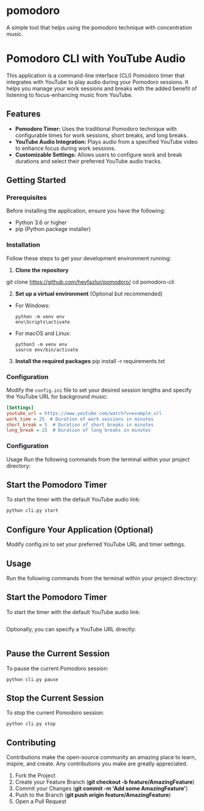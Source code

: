 # pomodoro
A simple tool that helps using the pomodoro technique with concentration music. 

# Pomodoro CLI with YouTube Audio

This application is a command-line interface (CLI) Pomodoro timer that integrates with YouTube to play audio during your Pomodoro sessions. It helps you manage your work sessions and breaks with the added benefit of listening to focus-enhancing music from YouTube.

## Features

- **Pomodoro Timer:** Uses the traditional Pomodoro technique with configurable times for work sessions, short breaks, and long breaks.
- **YouTube Audio Integration:** Plays audio from a specified YouTube video to enhance focus during work sessions.
- **Customizable Settings:** Allows users to configure work and break durations and select their preferred YouTube audio tracks.

## Getting Started

### Prerequisites

Before installing the application, ensure you have the following:
- Python 3.6 or higher
- pip (Python package installer)

### Installation

Follow these steps to get your development environment running:

1. **Clone the repository**

git clone https://github.com/heyfazlur/pomodoro/
cd pomodoro-cli



2. **Set up a virtual environment** (Optional but recommended)
- For Windows:
  ```
  python -m venv env
  env\Scripts\activate
  ```
- For macOS and Linux:
  ```
  python3 -m venv env
  source env/bin/activate
  ```

3. **Install the required packages**
pip install -r requirements.txt


### Configuration

Modify the `config.ini` file to set your desired session lengths and specify the YouTube URL for background music:

```ini
[Settings]
youtube_url = https://www.youtube.com/watch?v=example_url
work_time = 25  # Duration of work sessions in minutes
short_break = 5  # Duration of short breaks in minutes
long_break = 15  # Duration of long breaks in minutes
```



### Configuration
Usage
Run the following commands from the terminal within your project directory:

## Start the Pomodoro Timer

To start the timer with the default YouTube audio link:

```bash
python cli.py start
```

## Configure Your Application (Optional)
Modify config.ini to set your preferred YouTube URL and timer settings.

## Usage
Run the following commands from the terminal within your project directory:

## Start the Pomodoro Timer
To start the timer with the default YouTube audio link:
```python cli.py start
```
Optionally, you can specify a YouTube URL directly:
```python cli.py start --youtube_url "https://www.youtube.com/watch?v=another_example"
```
## Pause the Current Session
To pause the current Pomodoro session:
```
python cli.py pause
```
## Stop the Current Session
To stop the current Pomodoro session:
```
python cli.py stop
```
## Contributing
Contributions make the open-source community an amazing place to learn, inspire, and create. Any contributions you make are greatly appreciated.

1. Fork the Project
2. Create your Feature Branch (**git checkout -b feature/AmazingFeature**)
3. Commit your Changes (**git commit -m 'Add some AmazingFeature'**)
4. Push to the Branch (**git push origin feature/AmazingFeature**)
5. Open a Pull Request
